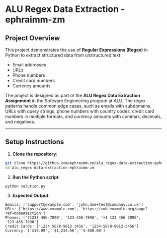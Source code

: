 # ALU Regex Data Extraction - ephraimm-zm

## Project Overview
This project demonstrates the use of **Regular Expressions (Regex)** in Python to extract structured data from unstructured text.

- Email addresses  
- URLs  
- Phone numbers  
- Credit card numbers  
- Currency amounts  

The project is designed as part of the **ALU Regex Data Extraction Assignment** in the Software Engineering program at ALU. The regex patterns handle common edge cases, such as emails with subdomains, URLs with query strings, phone numbers with country codes, credit card numbers in multiple formats, and currency amounts with commas, decimals, and negatives.

---

## Setup Instructions

1. **Clone the repository**:
```bash
git clone https://github.com/ephraimm-zm/alu_regex-data-extraction-ephraimm-zm.git
cd alu_regex-data-extraction-ephraimm-zm
```

2. **Run the Python script**:
```bash
python solution.py
```

3. **Expected Output**:

```
Emails: ['support@example.com', 'john.doe+test@company.co.uk']
URLs: ['https://www.example.com', 'https://sub.example.org/page?ref=home#section']
Phones: ['(123) 456-7890', '123-456-7890', '+1 123 456 7890', '123.456.7890']
Credit Cards: ['1234 5678 9012 3456', '1234-5678-9012-3456']
Currency: ['$19.99', '$1,234.56', '$-500.00']
```
